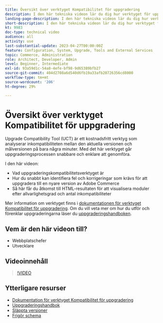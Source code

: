 ```yaml
---
title: Översikt över verktyget Kompatibilitet för uppgradering
description: I den här tekniska videon lär du dig hur verktyget för uppgraderingskompatibilitet kan göra nästa uppgradering enklare, billigare och snabbare.
landing-page-description: I den här tekniska videon lär du dig hur verktyget för uppgraderingskompatibilitet kan göra nästa uppgradering enklare, billigare och snabbare.
short-description: I den här tekniska videon lär du dig hur verktyget för uppgraderingskompatibilitet kan göra nästa uppgradering enklare, billigare och snabbare.
kt: 9983
doc-type: technical video
audience: all
activity: use
last-substantial-update: 2023-04-27T00:00:00Z
feature: Configuration, System, Upgrade, Tools and External Services
topic: Commerce, Administration
role: Architect, Developer, Admin
level: Beginner, Intermediate
exl-id: 93a59d1c-54a8-4efe-bf98-9d65389bfb27
source-git-commit: 404d2708a6d540d6fb19a33afb20726356cd8000
workflow-type: tm+mt
source-wordcount: '206'
ht-degree: 29%

---
```


# Översikt över verktyget Kompatibilitet för uppgradering

Upgrade Compatibility Tool (UCT) är ett kostnadsfritt verktyg som analyserar inkompatibiliteten mellan den aktuella versionen och målversionen på bara några minuter. Med det här verktyget går uppgraderingsprocessen snabbare och enklare att genomföra.

I den här videon:

- Vad uppgraderingskompatibilitetsverktyget är
- Hur du snabbt kan identifiera fel och korrigeringar som krävs för att uppgradera till en nyare version av Adobe Commerce
- Så här får du åtkomst till HTML-resultaten för att visualisera moduler efter allvarlighetsgrad och antal inkompatibiliteter

Mer information om verktyget finns i [dokumentationen för verktyget Kompatibilitet för uppgradering](https://experienceleague.adobe.com/docs/commerce-operations/upgrade-guide/upgrade-compatibility-tool/overview.html?lang=sv-SE). Om du vill veta mer om hur du utför och förenklar uppgraderingarna läser du [uppgraderingshandboken](https://experienceleague.adobe.com/docs/commerce-operations/upgrade-guide/overview.html?lang=sv-SE).

## Vem är den här videon till?

- Webbplatschefer
- Utvecklare

## Videoinnehåll

>[!VIDEO](https://video.tv.adobe.com/v/341245?quality=12&learn=on)

## Ytterligare resurser

- [Dokumentation för verktyget Kompatibilitet för uppgradering](https://experienceleague.adobe.com/docs/commerce-operations/upgrade-guide/upgrade-compatibility-tool/overview.html?lang=sv-SE)
- [Uppgraderingshandbok](https://experienceleague.adobe.com/docs/commerce-operations/upgrade-guide/overview.html?lang=sv-SE)
- [Släppta versioner](https://experienceleague.adobe.com/docs/commerce-operations/release/versions.html?lang=sv-SE)
- [Frigör schema](https://experienceleague.adobe.com/docs/commerce-operations/release/planning/schedule.html?lang=sv-SE)
